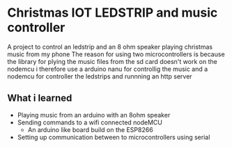 # Christmas IOT LEDSTRIP and music controller
A project to control an ledstrip and an 8 ohm speaker playing christmas music from my phone
The reason for using two microcontrollers is because the library for plying the music files from the sd card doesn't work on the nodemcu i therefore use a arduino nanu for controllig the music and a nodemcu for controller the ledstrips and runnning an http server

## What i learned
- Playing music from an arduino with an 8ohm speaker
- Sending commands to a wifi connected nodeMCU
	- An arduino like board build on the ESP8266
- Setting up communication between to microcontrollers using serial
